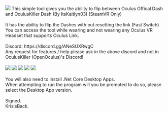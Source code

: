 <img src="https://raw.githubusercontent.com/KrisIsBackAU/Oculus-VR-Dash-Manager/master/Main.PNG" />
This simple tool gives you the ability to flip between Oculus Offical Dash and OculusKiller Dash (By ItsKaitlyn03)  (SteamVR Only)
<br><br>
It has the ability to flip the Dashes with out resetting the link (Fast Switch)<br>
You can access the tool while wearing and not wearing any Oculus VR Headset that supports Oculus Link.<br>
<br>
Discord: https://discord.gg/ANeSUXRwgC<br>
Any request for features / help please ask in the above discord and not in OculusKiller (OpenOculus)'s Discord!<br>
<br>
<img src="https://raw.githubusercontent.com/KrisIsBackAU/Oculus-VR-Dash-Manager/master/Diagnostics.PNG" />
<img src="https://raw.githubusercontent.com/KrisIsBackAU/Oculus-VR-Dash-Manager/master/Settings.PNG" />
<img src="https://raw.githubusercontent.com/KrisIsBackAU/Oculus-VR-Dash-Manager/master/Service Control.PNG" />
<img src="https://raw.githubusercontent.com/KrisIsBackAU/Oculus-VR-Dash-Manager/master/Update Checker.PNG" />
<img src="https://raw.githubusercontent.com/KrisIsBackAU/Oculus-VR-Dash-Manager/master/Main.PNG" />
<br><br>
You will also need to install .Net Core Desktop Apps.<br>
When attempting to run the program will you be promoted to do so, please select the Desktop App version.<br>
<br>
Signed.<br>
KrisIsBack.<br>







